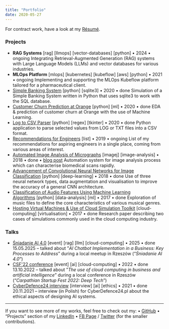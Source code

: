 ```yaml
---
title: "Portfolio"
date: 2020-05-27
---
```


For contract work, have a look at my [Résumé](https://pawelcislo.com/resume/).

### Projects

- **RAG Systems** \[rag\] \[llmops\] \[vector-databases\] \[python\] • 2024 • ongoing Integrating Retrieval-Augmented Generation (RAG) systems with Large Language Models (LLMs) and vector databases for various industries.
- **MLOps Platform** \[mlops\] \[kubernetes\] \[kubeflow\] \[aws\] \[python\] • 2021 • ongoing Implementing and supporting the MLOps Kubeflow platform tailored for a pharmaceutical client.
- [Simple Banking System](https://github.com/pyxelr/simple-banking-system) \[python\] \[sqlite3\] • 2020 • done Simulation of a Simple Banking System written in Python that uses sqlite3 to work with the SQL database.
- [Customer Churn Prediction at Orange](https://github.com/pyxelr/customer-churn-prediction-at-orange) \[python\] \[ml\] • 2020 • done EDA & prediction of customer churn at Orange with the use of Machine Learning.
- [Log to CSV Parser](https://github.com/pyxelr/log-to-csv-parser) \[python\] \[regex\] \[tkinter\] • 2020 • done Python application to parse selected values from LOG or TXT files into a CSV format.
- [Recommendations for Engineers](https://pawelcislo.com/recommendations/) \[list\] • 2019 • ongoing List of my recommendations for aspiring engineers in a single place, coming from various areas of interest.
- [Automated Image Analysis of Micrographs](https://github.com/pyxelr/automatic-micrograph-analyser) \[imagej\] \[image-analysis\] • 2018 • done • [blog post](https://pawelcislo.com/2018/09/16/how-did-i-automate-micrograph-analysis/) Automation system for image analysis process which can characterise biomedical scans rapidly.
- [Advancement of Convolutional Neural Networks for Image Classification](https://github.com/pyxelr/m23com-cifar-10-classification) \[python\] \[deep-learning\] • 2018 • done Use of three neural network types, data augmentation and visualisation to improve the accuracy of a general CNN architecture.
- [Classification of Audio Features Using Machine Learning Algorithms](https://github.com/pyxelr/m24com-classification-of-audio-features) \[python\] \[data-analysis\] \[ml\] • 2017 • done Exploration of music files to define the core characteristics of various musical genres.
- [Hosting Virtual Machines & Use of Cloud Simulation Toolkit](https://drive.google.com/file/d/1i9laBoHRVaOUNhz90qLptkRAOSlSRQdi/view) \[cloud-computing\] \[virtualisation\] • 2017 • done Research paper describing two cases of simulations commonly used in the cloud computing industry.

### Talks

- [Śniadanie AI 4.0](https://www.linkedin.com/feed/update/urn:li:activity:7326604299533225985/) \[event\] \[rag\] \[llm\] \[cloud-computing\] • 2025 • done 15.05.2025 – talked about ”_AI Chatbot Implementation in a Business: Key Processes to Address_” during a local meetup in Rzeszów (“_Śniadanie AI 4.0_”)
- [CSF'22 conference](https://www.linkedin.com/posts/carpathian-startup-fest_deeptech-startup-scaleup-activity-6977553459264806913-nCZi/) \[event\] \[ai\] \[cloud-computing\] • 2022 • done 13.10.2022 – talked about ”_The use of cloud computing in business and artificial intelligence_” during a local conference in Rzeszów (“_Carpathian Startup Fest 2022: Deep Tech_”)
- [CyberDefence24 interview](https://cyberdefence24.pl/social-media/cybermagazyn-etyczna-sztuczna-inteligencja-to-fikcja-dylematy-jej-tworcow-moga-uchronic-nas-przed-zagrozeniem) \[interview\] \[ai\] \[ethics\] • 2021 • done 20.11.2021 – interview (in Polish) for CyberDefence24.pl about the ethical aspects of designing AI systems.

* * *

If you want to see more of my works, feel free to check out my: • [GitHub](https://github.com/pyxelr) • “Projects” section of my [LinkedIn](https://www.linkedin.com/in/pawelcislo/) • [FB Page](https://www.facebook.com/pawelcislocom/) / [Twitter](https://twitter.com/pawel_cislo) (for the smaller contributions).
